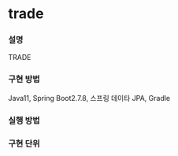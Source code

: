 # trade

### 설명 
TRADE
### 구현 방법 
Java11, Spring Boot2.7.8, 스프링 데이타 JPA, Gradle

### 실행 방법


### 구현 단위

